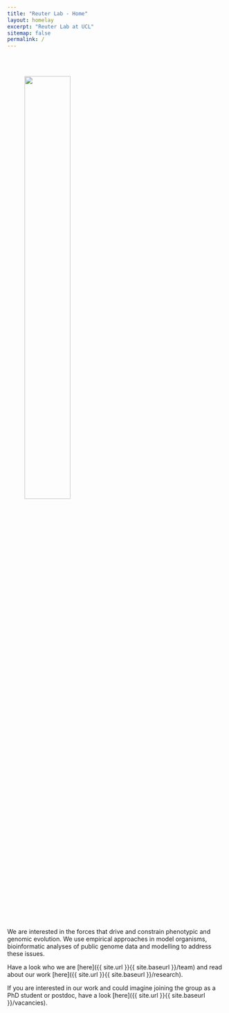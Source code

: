 ```yaml
---
title: "Reuter Lab - Home"
layout: homelay
excerpt: "Reuter Lab at UCL"
sitemap: false
permalink: /
---
```


<br><br>

<figure>
<img src="{{ site.url }}{{ site.baseurl }}/images/drosophila.jpg" width="50%" class="center">
</figure>


<p>
We are interested in the forces that drive and constrain phenotypic and genomic evolution. We use empirical approaches in model organisms, bioinformatic analyses of public genome data and modelling to address these issues.
</p>
<p>
Have a look who we are [here]({{ site.url }}{{ site.baseurl }}/team) and read about our work [here]({{ site.url }}{{ site.baseurl }}/research).
</p>
<p>
If you are interested in our work and could imagine joining the group as a PhD student or postdoc, have a look [here]({{ site.url }}{{ site.baseurl }}/vacancies).
</p>

